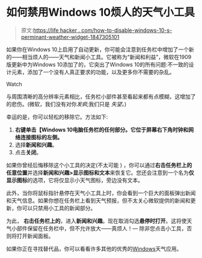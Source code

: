 # 如何禁用Windows 10烦人的天气小工具

> 原文:[https://life hacker . com/how-to-disable-windows-10-s-perminant-weather-widget-1847305101](https://lifehacker.com/how-to-disable-windows-10-s-annoying-weather-widget-1847305101)

如果你在Windows 10上启用了自动更新，你可能会注意到任务栏中增加了一个新的——相当烦人的——天气和新闻小工具。它被称为“新闻和利益”，微软在1909版更新中为Windows 10添加了的，它突出了Windows 10的所有问题:不一致的设计元素，添加了一个没有人真正要求的功能，以及更多你不需要的杂乱。

Watch

与周围清晰的高分辨率元素相比，任务栏小部件甚至看起来都有点模糊，这增加了的悲伤。(微软，我们没有对你*发疯*;我们只是 *失望。*)

幸运的是，你可以轻松的移除它。方法如下:

1.  **右键单击【Windows 10电脑任务栏的任何部分。它位于屏幕右下角时钟和网络连接图标的左侧。**
2.  选择**新闻和兴趣**。
3.  点击**关闭**。

如果你曾经后悔移除这个小工具的决定(不太可能 ) ，你可以通过**右击任务栏上的任意位置**并选择**新闻和兴趣>显示图标和文本**来恢复它。您还会注意到一个名为**仅显示图标**的选项，它将仅显示小天气图标，旁边没有文本。

此外，当你将鼠标指针悬停在天气小工具上时，你会看到一个巨大的面板弹出新闻和天气信息。如果你想在任务栏上看到天气预报，但不太关心微软提供的新闻和更新，你可以只禁用小工具的新闻部分。

为此， **右击任务栏上的**，进入**新闻和兴趣**。现在取消勾选**悬停时打开**。这将使天气小部件保留在任务栏中，但不允许放大——真烦人！— 除非您点击小工具，否则将打开新闻面板。

如果你正在寻找替代品，你可以看看许多其他的优秀的[Windows](https://lifehacker.com/the-best-weather-apps-for-your-computer-1819676794)天气应用。